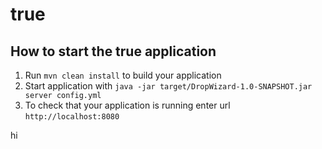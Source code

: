# true

How to start the true application
---

1. Run `mvn clean install` to build your application
1. Start application with `java -jar target/DropWizard-1.0-SNAPSHOT.jar server config.yml`
1. To check that your application is running enter url `http://localhost:8080`

hi
